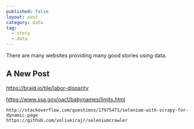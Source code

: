 ```yaml
---
published: false
layout: post
category: data
tag:
  - story
  - data
---
```

There are many websites providing many good stories using data.

## A New Post



https://braid.io/tile/labor-disparity


https://www.ssa.gov/oact/babynames/limits.html


    http://stackoverflow.com/questions/17975471/selenium-with-scrapy-for-dynamic-page
    https://github.com/voliveirajr/seleniumcrawler

